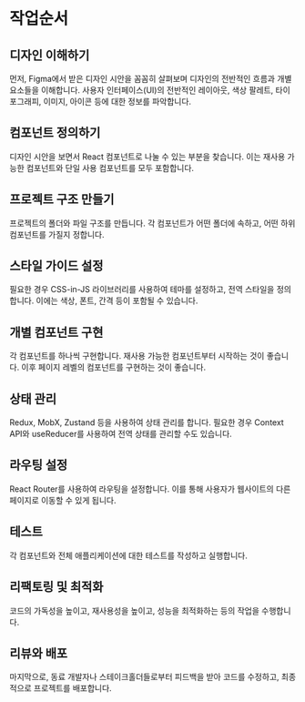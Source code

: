 
# 작업순서
##  디자인 이해하기 
 먼저, Figma에서 받은 디자인 시안을 꼼꼼히 살펴보며 디자인의 전반적인 흐름과 개별 요소들을 이해합니다.
 사용자 인터페이스(UI)의 전반적인 레이아웃, 색상 팔레트, 타이포그래피, 이미지, 아이콘 등에 대한 정보를 파악합니다.
##  컴포넌트 정의하기 
  디자인 시안을 보면서 React 컴포넌트로 나눌 수 있는 부분을 찾습니다. 
  이는 재사용 가능한 컴포넌트와 단일 사용 컴포넌트를 모두 포함합니다.
## 프로젝트 구조 만들기 
  프로젝트의 폴더와 파일 구조를 만듭니다. 
  각 컴포넌트가 어떤 폴더에 속하고, 어떤 하위 컴포넌트를 가질지 정합니다.
## 스타일 가이드 설정 
  필요한 경우 CSS-in-JS 라이브러리를 사용하여 테마를 설정하고, 전역 스타일을 정의합니다. 
  이에는 색상, 폰트, 간격 등이 포함될 수 있습니다.
## 개별 컴포넌트 구현
  각 컴포넌트를 하나씩 구현합니다. 재사용 가능한 컴포넌트부터 시작하는 것이 좋습니다. 
  이후 페이지 레벨의 컴포넌트를 구현하는 것이 좋습니다.
## 상태 관리
  Redux, MobX, Zustand 등을 사용하여 상태 관리를 합니다. 
  필요한 경우 Context API와 useReducer를 사용하여 전역 상태를 관리할 수도 있습니다.
## 라우팅 설정 
  React Router를 사용하여 라우팅을 설정합니다. 
  이를 통해 사용자가 웹사이트의 다른 페이지로 이동할 수 있게 됩니다.
## 테스트 
  각 컴포넌트와 전체 애플리케이션에 대한 테스트를 작성하고 실행합니다.
## 리팩토링 및 최적화
  코드의 가독성을 높이고, 재사용성을 높이고, 성능을 최적화하는 등의 작업을 수행합니다.
## 리뷰와 배포
  마지막으로, 동료 개발자나 스테이크홀더들로부터 피드백을 받아 코드를 수정하고, 
  최종적으로 프로젝트를 배포합니다.
